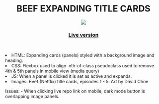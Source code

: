 
<h1 align="center">
BEEF EXPANDING TITLE CARDS
</h1>
<p align="center">
<img src ="https://media.giphy.com/media/v1.Y2lkPTc5MGI3NjExZmNjZjEzMjVjMDNmOTBiYTQyZDEwNTYyMWQxYzRmYWFjYTNhNDQyYSZjdD1n/nIaUbMG2jmCfLUfYQI/giphy.gif"> 
</p>
<h3 align="center">
<a href="https://beef-expanding-episode-cards.netlify.app/">Live version</a></h3>
<br>
<p align="center">
<div style="display: inline-block; text-align: left;">
<li>
HTML: Expanding cards (panels) styled with a background image and heading.
</li>
<li>
CSS: Flexbox used to align. nth-of-class pseudoclass used to remove 4th & 5th panels in mobile view (media query)
</li>
<li>
JS: When a panel is clicked it is set as active and expands.
</li>
<li>
Images: Beef (Netflix) title cards, episodes 1 - 5. Art by David Choe. 
</p>

<p style="italic">
Issues:
- When clicking live repo link on mobile, dark mode button is overlapping image panels.
</p>
</div>
